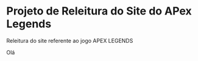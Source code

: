 <h1>Projeto de Releitura do Site do APex Legends</h1>

<p>Releitura do site referente ao jogo APEX LEGENDS</p>

<div style="{background-color:red}">Olá</div>

